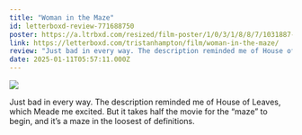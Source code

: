 ```yaml
---
title: "Woman in the Maze"
id: letterboxd-review-771688750
poster: https://a.ltrbxd.com/resized/film-poster/1/0/3/1/8/8/7/1031887-woman-in-the-maze-0-600-0-900-crop.jpg?v=521842e6e1
link: https://letterboxd.com/tristanhampton/film/woman-in-the-maze/
review: "Just bad in every way. The description reminded me of House of Leaves, which Meade me excited. But it takes half the movie for the “maze” to begin, and it’s a maze in the loosest of definitions."
date: 2025-01-11T05:57:11.000Z
---
```

 <p><img src="https://a.ltrbxd.com/resized/film-poster/1/0/3/1/8/8/7/1031887-woman-in-the-maze-0-600-0-900-crop.jpg?v=521842e6e1"/></p> <p>Just bad in every way. The description reminded me of House of Leaves, which Meade me excited. But it takes half the movie for the “maze” to begin, and it’s a maze in the loosest of definitions.</p>